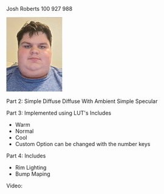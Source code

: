 Josh Roberts 100 927 988

![alt text](https://github.com/shallowcatincdev/CG-Project/blob/main/Image.jpg?raw=true)

Part 2:
Simple Diffuse
Diffuse With Ambient
Simple Specular

Part 3:
Implemented using LUT's
Includes
- Warm
- Normal
- Cool
- Custom
Option can be changed with the number keys

Part 4:
Includes
- Rim Lighting
- Bump Maping

Video:
